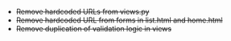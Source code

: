 * ~~Remove hardcoded URLs from views.py~~
* ~~Remove hardcoded URL from forms in list.html and home.html~~
* ~~Remove duplication of validation logic in views~~
